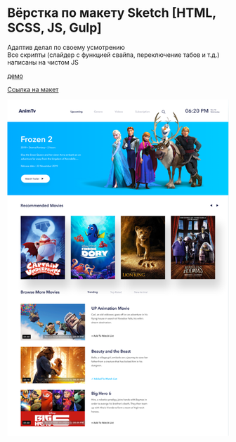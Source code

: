 # Вёрстка по макету Sketch [HTML, SCSS, JS, Gulp]

Адаптив делал по своему усмотрению  
Все скрипты (слайдер с функцией свайпа, переключение табов и т.д.) написаны на чистом JS

[демо](https://anim-tv-demo.web.app/)

[Ссылка на макет](https://inspect.ceros.com/view/283d9e2b658f44c5b1e6e30aa0cb95e0/90767180/inspect/)

 ![](app/layout/layout.png)
